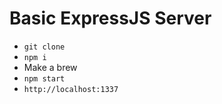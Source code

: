 # Basic ExpressJS Server

- `git clone`
- `npm i`
- Make a brew
- `npm start`
- `http://localhost:1337`